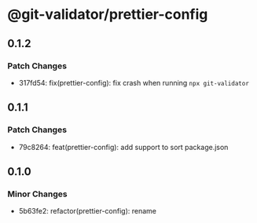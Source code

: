 # @git-validator/prettier-config

## 0.1.2

### Patch Changes

- 317fd54: fix(prettier-config): fix crash when running `npx git-validator`

## 0.1.1

### Patch Changes

- 79c8264: feat(prettier-config): add support to sort package.json

## 0.1.0

### Minor Changes

- 5b63fe2: refactor(prettier-config): rename
